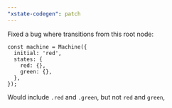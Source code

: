 ```yaml
---
"xstate-codegen": patch
---
```


Fixed a bug where transitions from this root node:

```
const machine = Machine({
  initial: 'red',
  states: {
    red: {},
    green: {},
  },
});
```

Would include `.red` and `.green`, but not `red` and `green`,
